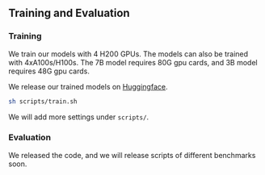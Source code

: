 ## Training and Evaluation

### Training

We train our models with 4 H200 GPUs. The models can also be trained with 4xA100s/H100s. The 7B model requires 80G gpu cards, and 3B model requires 48G gpu cards. 

We release our trained models on [Huggingface](https://huggingface.co/datasets/fangruiz/struct2d). 

```bash
sh scripts/train.sh
```

We will add more settings under `scripts/`.


### Evaluation

We released the code, and we will release scripts of different benchmarks soon.


